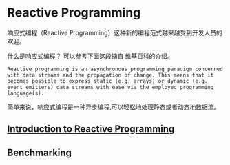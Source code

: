 # Reactive Programming

响应式编程（Reactive Programming）这种新的编程范式越来越受到开发人员的欢迎。

什么是响应式编程？ 可以参考下面这段摘自 维基百科的介绍。

    Reactive programming is an asynchronous programming paradigm concerned with data streams and the propagation of change. This means that it becomes possible to express static (e.g. arrays) or dynamic (e.g. event emitters) data streams with ease via the employed programming language(s).

简单来说，响应式编程是一种异步编程,可以轻松地处理静态或者动态地数据流。

## [Introduction to Reactive Programming](https://projectreactor.io/docs/core/release/reference/#intro-reactive)

## Benchmarking


